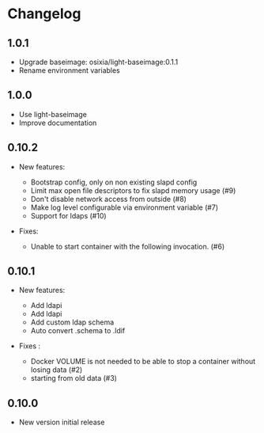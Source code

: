 # Changelog

## 1.0.1
  - Upgrade baseimage: osixia/light-baseimage:0.1.1
  - Rename environment variables

## 1.0.0
  - Use light-baseimage
  - Improve documentation

## 0.10.2

  - New features:
    - Bootstrap config, only on non existing slapd config
    - Limit max open file descriptors to fix slapd memory usage (#9)
    - Don't disable network access from outside (#8)
    - Make log level configurable via environment variable (#7)
    - Support for ldaps (#10)


  - Fixes:
    - Unable to start container with the following invocation. (#6)

## 0.10.1

  - New features:
    - Add ldapi
    - Add ldapi
    - Add custom ldap schema
    - Auto convert .schema to .ldif


  - Fixes :
    - Docker VOLUME is not needed to be able to stop a container without losing data (#2)
    - starting from old data (#3)

## 0.10.0
  - New version initial release
